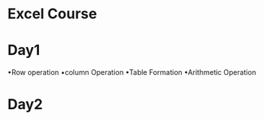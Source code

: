 # Excel Course
# Day1
•Row operation
•column Operation 
•Table Formation 
•Arithmetic Operation
# Day2
